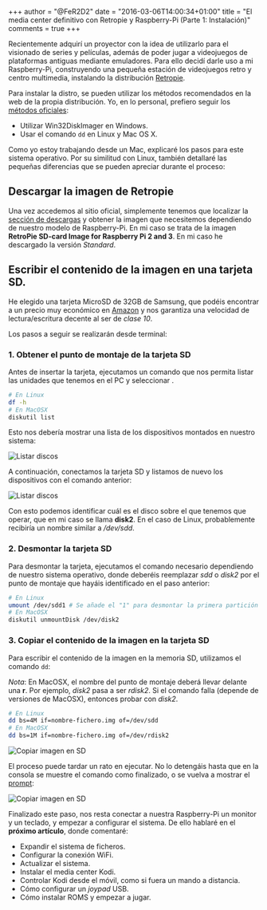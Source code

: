 +++
author = "@FeR2D2"
date = "2016-03-06T14:00:34+01:00"
title = "El media center definitivo con Retropie y Raspberry-Pi (Parte 1: Instalación)"
comments = true
+++

Recientemente adquirí un proyector con la idea de utilizarlo para el visionado de series y películas, además de poder jugar a videojuegos de plataformas antiguas mediante emuladores. Para ello decidí darle uso a mi Raspberry-Pi, construyendo una pequeña estación de videojuegos retro y centro multimedia, instalando la distribución [Retropie](http://blog.petrockblock.com/retropie/ "Sitio oficial de Retropie").

Para instalar la distro, se pueden utilizar los métodos recomendados en la web de la propia distribución. Yo, en lo personal, prefiero seguir los [métodos oficiales](https://www.raspberrypi.org/documentation/installation/):

- Utilizar Win32DiskImager en Windows.
- Usar el comando `dd` en Linux y Mac OS X.

Como yo estoy trabajando desde un Mac, explicaré los pasos para este sistema operativo. Por su similitud con Linux, también detallaré las pequeñas diferencias que se pueden apreciar durante el proceso:

## Descargar la imagen de Retropie

Una vez accedemos al sitio oficial, simplemente tenemos que localizar la [sección de descargas](http://blog.petrockblock.com/retropie/retropie-downloads/) y obtener la imagen que necesitemos dependiendo de nuestro modelo de Raspberry-Pi. En mi caso se trata de la imagen **RetroPie SD-card Image for Raspberry Pi 2 and 3**. En mi caso he descargado la versión *Standard*.

## Escribir el contenido de la imagen en una tarjeta SD.

He elegido una tarjeta MicroSD de 32GB de Samsung, que podéis encontrar a un precio muy económico en [Amazon](http://www.amazon.es/dp/B00J29BR3Y/ref=asc_df_B00J29BR3Y32388716/?tag=googshopes-21&creative=24538&creativeASIN=B00J29BR3Y&linkCode=df0&hvdev=c&hvnetw=g&hvqmt=) y nos garantiza una velocidad de lectura/escritura decente al ser de *clase 10*.

Los pasos a seguir se realizarán desde terminal:

### 1. Obtener el punto de montaje de la tarjeta SD

Antes de insertar la tarjeta, ejecutamos un comando que nos permita listar las unidades que tenemos en el PC y seleccionar .

```bash
# En Linux
df -h
# En MacOSX
diskutil list
```

Esto nos debería mostrar una lista de los dispositivos montados en nuestro sistema:

![Listar discos](/img/list-disks1.png)

A continuación, conectamos la tarjeta SD y listamos de nuevo los dispositivos con el comando anterior:

![Listar discos](/img/list-disks2.png)

Con esto podemos identificar cuál es el disco sobre el que tenemos que operar, que en mi caso se llama **disk2**. En el caso de Linux, probablemente recibiría un nombre similar a */dev/sdd*.

### 2. Desmontar la tarjeta SD

Para desmontar la tarjeta, ejecutamos el comando necesario dependiendo de nuestro sistema operativo, donde deberéis reemplazar *sdd* o *disk2* por el punto de montaje que hayáis identificado en el paso anterior:

```bash
# En Linux
umount /dev/sdd1 # Se añade el "1" para desmontar la primera partición
# En MacOSX
diskutil unmountDisk /dev/disk2
```

### 3. Copiar el contenido de la imagen en la tarjeta SD

Para escribir el contenido de la imagen en la memoria SD, utilizamos el comando `dd`:

*Nota*: En MacOSX, el nombre del punto de montaje deberá llevar delante una **r**. Por ejemplo, *disk2* pasa a ser *rdisk2*. Si el comando falla (depende de versiones de MacOSX), entonces probar con *disk2*.

```bash
# En Linux
dd bs=4M if=nombre-fichero.img of=/dev/sdd
# En MacOSX
dd bs=1M if=nombre-fichero.img of=/dev/rdisk2
```

![Copiar imagen en SD](/img/dd-copy.png)

El proceso puede tardar un rato en ejecutar. No lo detengáis hasta que en la consola se muestre el comando como finalizado, o se vuelva a mostrar el [prompt](https://es.wikipedia.org/wiki/Prompt):

![Copiar imagen en SD](/img/sd-copy-finalizado.png)

Finalizado este paso, nos resta conectar a nuestra Raspberry-Pi un monitor y un teclado, y empezar a configurar el sistema. De ello hablaré en el **próximo artículo**, donde comentaré:

- Expandir el sistema de ficheros.
- Configurar la conexión WiFi.
- Actualizar el sistema.
- Instalar el media center Kodi.
- Controlar Kodi desde el móvil, como si fuera un mando a distancia.
- Cómo configurar un *joypad* USB.
- Cómo instalar ROMS y empezar a jugar.
